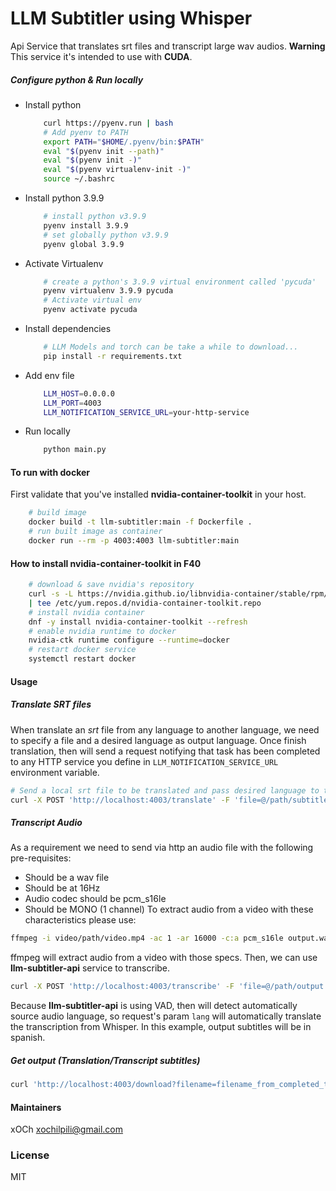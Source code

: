 # LLM Subtitler using Whisper

Api Service that translates srt files and transcript large wav audios.
**Warning** This service it's intended to use with **CUDA**.

##### Configure python & Run locally

-   Install python
    ```sh
        curl https://pyenv.run | bash
        # Add pyenv to PATH
        export PATH="$HOME/.pyenv/bin:$PATH"
        eval "$(pyenv init --path)"
        eval "$(pyenv init -)"
        eval "$(pyenv virtualenv-init -)"
        source ~/.bashrc
    ```
-   Install python 3.9.9
    ```sh
        # install python v3.9.9
        pyenv install 3.9.9
        # set globally python v3.9.9
        pyenv global 3.9.9
    ```
-   Activate Virtualenv
    ```sh
        # create a python's 3.9.9 virtual environment called 'pycuda'
        pyenv virtualenv 3.9.9 pycuda
        # Activate virtual env
        pyenv activate pycuda
    ```
-   Install dependencies
    ```sh
        # LLM Models and torch can be take a while to download...
        pip install -r requirements.txt
    ```
-   Add env file
    ```sh
        LLM_HOST=0.0.0.0
        LLM_PORT=4003
        LLM_NOTIFICATION_SERVICE_URL=your-http-service
    ```
-   Run locally
    ```sh
        python main.py
    ```

#### To run with docker

First validate that you've installed **nvidia-container-toolkit** in your host.

```sh
    # build image
    docker build -t llm-subtitler:main -f Dockerfile .
    # run built image as container
    docker run --rm -p 4003:4003 llm-subtitler:main
```

#### How to install nvidia-container-toolkit in F40

```sh
    # download & save nvidia's repository
    curl -s -L https://nvidia.github.io/libnvidia-container/stable/rpm/nvidia-container-toolkit.repo \
    | tee /etc/yum.repos.d/nvidia-container-toolkit.repo
    # install nvidia container
    dnf -y install nvidia-container-toolkit --refresh
    # enable nvidia runtime to docker
    nvidia-ctk runtime configure --runtime=docker
    # restart docker service
    systemctl restart docker
```

#### Usage

##### Translate SRT files

When translate an _srt_ file from any language to another language, we need to specify a file and a desired language as output language. Once finish translation, then will send a request notifying that task has been completed to any HTTP service you define in `LLM_NOTIFICATION_SERVICE_URL` environment variable.

```sh
# Send a local srt file to be translated and pass desired language to translate to.
curl -X POST 'http://localhost:4003/translate' -F 'file=@/path/subtitle.srt' -F 'lang=es'
```

##### Transcript Audio

As a requirement we need to send via http an audio file with the following pre-requisites:

-   Should be a wav file
-   Should be at 16Hz
-   Audio codec should be pcm_s16le
-   Should be MONO (1 channel)
    To extract audio from a video with these characteristics please use:

```sh
ffmpeg -i video/path/video.mp4 -ac 1 -ar 16000 -c:a pcm_s16le output.wav
```

ffmpeg will extract audio from a video with those specs.
Then, we can use **llm-subtitler-api** service to transcribe.

```sh
curl -X POST 'http://localhost:4003/transcribe' -F 'file=@/path/output.wav' -F 'lang=es'
```

Because **llm-subtitler-api** is using VAD, then will detect automatically source audio language, so request's param `lang` will automatically translate the transcription from Whisper. In this example, output subtitles will be in spanish.

##### Get output (Translation/Transcript subtitles)

```sh
curl 'http://localhost:4003/download?filename=filename_from_completed_task'
```

#### Maintainers

xOCh <xochilpili@gmail.com>

### License

MIT
